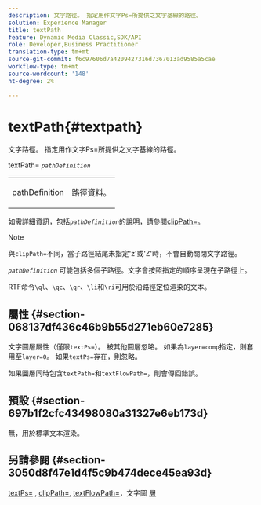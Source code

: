 ```yaml
---
description: 文字路徑。 指定用作文字Ps=所提供之文字基線的路徑。
solution: Experience Manager
title: textPath
feature: Dynamic Media Classic,SDK/API
role: Developer,Business Practitioner
translation-type: tm+mt
source-git-commit: f6c97606d7a4209427316d7367013ad9585a5cae
workflow-type: tm+mt
source-wordcount: '148'
ht-degree: 2%

---
```



# textPath{#textpath}

文字路徑。 指定用作文字Ps=所提供之文字基線的路徑。

textPath= *`pathDefinition`*

<table id="simpletable_74F549E8625B483A9B334B24A7EB6D22"> 
 <tr class="strow"> 
  <td class="stentry"> <p><span class="varname"> pathDefinition</span> </p> </td> 
  <td class="stentry"> <p>路徑資料。 </p></td> 
 </tr> 
</table>

如需詳細資訊，包括&#x200B;*`pathDefinition`*&#x200B;的說明，請參閱[clipPath=](../../../../../is-api/http-ref/image-serving-api-ref/c-http-protocol-reference/c-command-reference/r-clippath.md#reference-8139b1b52dc54749b51b109521ddf83d)。

>[!NOTE]
>
>與`clipPath=`不同，當子路徑結尾未指定&#39;z&#39;或&#39;Z&#39;時，不會自動關閉文字路徑。

*`pathDefinition`* 可能包括多個子路徑。文字會按照指定的順序呈現在子路徑上。

RTF命令`\ql`、`\qc`、`\qr`、`\li`和`\ri`可用於沿路徑定位渲染的文本。

## 屬性 {#section-068137df436c46b9b55d271eb60e7285}

文字圖層屬性（僅限`textPs=`）。 被其他圖層忽略。 如果為`layer=comp`指定，則套用至`layer=0`。 如果`textPs=`存在，則忽略。

如果圖層同時包含`textPath=`和`textFlowPath=`，則會傳回錯誤。

## 預設 {#section-697b1f2cfc43498080a31327e6eb173d}

無，用於標準文本渲染。

## 另請參閱 {#section-3050d8f47e1d4f5c9b474dece45ea93d}

[textPs=](../../../../../is-api/http-ref/image-serving-api-ref/c-http-protocol-reference/c-command-reference/r-textps.md#reference-4209a2a6169f44278da2647cfb0cd767) ,  [clipPath=](../../../../../is-api/http-ref/image-serving-api-ref/c-http-protocol-reference/c-command-reference/r-clippath.md#reference-8139b1b52dc54749b51b109521ddf83d),  [textFlowPath=](../../../../../is-api/http-ref/image-serving-api-ref/c-http-protocol-reference/c-command-reference/r-textflowpath.md#reference-0b8d9493d71342f0b6a64a6d221584ef)，文字圖 [層](../../../../../is-api/http-ref/image-serving-api-ref/c-http-protocol-reference/c-text-formatting/r-text-layers.md#reference-47e78cfb18134db5ab09e17af14a6a8f)
